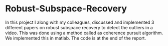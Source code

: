 # Robust-Subspace-Recovery
In this project I along with my colleagues, discussed and implemented 3 different papers on robust subspace recovery to detect the outliers in a video. This was done using a method called as coherence pursuit algorithm. We implemented this in matlab. The code is at the end of the report.
